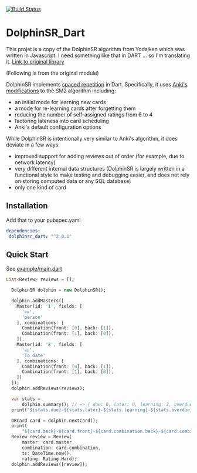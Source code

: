 [![Build Status](https://travis-ci.org/JobiJoba/dolphhinsr_dart.svg?branch=master)](https://travis-ci.org/JobiJoba/dolphhinsr_dart#)


# DolphinSR_Dart

This projet is a copy of the DolphinSR algorithm from Yodaiken which was written in Javascript.
I need something like that in DART ... so I'm translating it. [Link to original library](https://github.com/yodaiken/dolphinsr)

(Following is from the original module)

DolphinSR implements [spaced repetition](https://en.wikipedia.org/wiki/Spaced_repetition) in
Dart. Specifically, it uses [Anki's modifications](https://apps.ankiweb.net/docs/manual.html#what-algorithm)
to the SM2 algorithm including:

- an initial mode for learning new cards
- a mode for re-learning cards after forgetting them
- reducing the number of self-assigned ratings from 6 to 4
- factoring lateness into card scheduling
- Anki's default configuration options

While DolphinSR is intentionally very similar to Anki's algorithm, it does deviate in a few ways:

- improved support for adding reviews out of order (for example, due to network latency)
- very different internal data structures (DolphinSR is largely written in a functional style to
  make testing and debugging easier, and does not rely on storing computed data or any SQL database)
- only one kind of card

## Installation

Add that to your pubspec.yaml

```yaml
dependencies:
 dolphinsr_dart: "^2.0.1"
```

## Quick Start

See [example/main.dart](https://github.com/JobiJoba/dolphhinsr_dart/blob/master/example/main.dart)

```dart
List<Review> reviews = [];

  DolphinSR dolphin = new DolphinSR();

  dolphin.addMasters([
    Master(id: '1', fields: [
      'คน',
      'person'
    ], combinations: [
      Combination(front: [0], back: [1]),
      Combination(front: [1], back: [0]),
    ]),
    Master(id: '2', fields: [
      'คบ',
      'To date'
    ], combinations: [
      Combination(front: [0], back: [1]),
      Combination(front: [1], back: [0]),
    ])
  ]);
  dolphin.addReviews(reviews);

  var stats =
      dolphin.summary(); // => { due: 0, later: 0, learning: 2, overdue: 0 }
  print("${stats.due}-${stats.later}-${stats.learning}-${stats.overdue}");

  DRCard card = dolphin.nextCard();
  print(
      "${card.back}-${card.front}-${card.combination.back}-${card.combination.front}");
  Review review = Review(
      master: card.master,
      combination: card.combination,
      ts: DateTime.now(),
      rating: Rating.Hard);
  dolphin.addReviews([review]);

```


